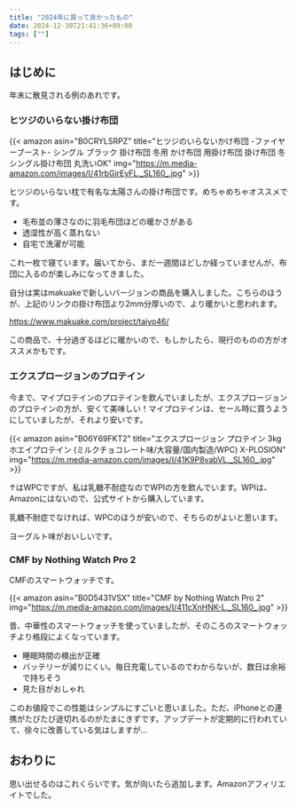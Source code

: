 ```yaml
---
title: "2024年に買って良かったもの"
date: 2024-12-30T21:41:36+09:00
tags: [""]
---
```


## はじめに
年末に散見される例のあれです。

### ヒツジのいらない掛け布団
{{< amazon asin="B0CRYLSRPZ" title="ヒツジのいらないかけ布団 -ファイヤーブースト- シングル ブラック 掛け布団 冬用 かけ布団 用掛け布団 掛け布団 冬 シングル掛け布団 丸洗いOK" img="https://m.media-amazon.com/images/I/41rbGirEyFL._SL160_.jpg" >}}

ヒツジのいらない枕で有名な太陽さんの掛け布団です。めちゃめちゃオススメです。

- 毛布並の薄さなのに羽毛布団ほどの暖かさがある
- 透湿性が高く蒸れない
- 自宅で洗濯が可能

これ一枚で寝ています。届いてから、まだ一週間ほどしか経っていませんが、布団に入るのが楽しみになってきました。

自分は実はmakuakeで新しいバージョンの商品を購入しました。こちらのほうが、上記のリンクの掛け布団より2mm分厚いので、より暖かいと思われます。

https://www.makuake.com/project/taiyo46/

この商品で、十分過ぎるほどに暖かいので、もしかしたら、現行のものの方がオススメかもです。

### エクスプロージョンのプロテイン
今まで、マイプロテインのプロテインを飲んでいましたが、エクスプロージョンのプロテインの方が、安くて美味しい！マイプロテインは、セール時に買うようにしていましたが、それより安いです。

{{< amazon asin="B06Y69FKT2" title="エクスプロージョン プロテイン 3kg ホエイプロテイン (ミルクチョコレート味/大容量/国内製造/WPC) X-PLOSION" img="https://m.media-amazon.com/images/I/41K9P8vabVL._SL160_.jpg" >}}

↑はWPCですが、私は乳糖不耐症なのでWPIの方を飲んでいます。WPIは、Amazonにはないので、公式サイトから購入しています。

乳糖不耐症でなければ、WPCのほうが安いので、そちらのがよいと思います。

ヨーグルト味がおいしいです。

### CMF by Nothing Watch Pro 2
CMFのスマートウォッチです。

{{< amazon asin="B0D5431VSX" title="CMF by Nothing Watch Pro 2" img="https://m.media-amazon.com/images/I/411cXnHNK-L._SL160_.jpg" >}}

昔、中華性のスマートウォッチを使っていましたが、そのころのスマートウォッチより格段によくなっています。

- 睡眠時間の検出が正確
- バッテリーが減りにくい。毎日充電しているのでわからないが、数日は余裕で持ちそう
- 見た目がおしゃれ

このお値段でこの性能はシンプルにすごいと思いました。ただ、iPhoneとの連携がたびたび途切れるのがたまにきずです。アップデートが定期的に行われていて、徐々に改善している気はしますが...

## おわりに
思い出せるのはこれくらいです。気が向いたら追加します。Amazonアフィリエイトでした。
